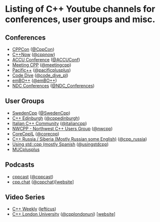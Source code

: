 # Listing of C++ Youtube channels for conferences, user groups and misc.
## Conferences
- [CPPCon](https://www.youtube.com/user/CppCon) ([@CppCon](https://twitter.com/CppCon))
- [C++Now]( https://www.youtube.com/user/BoostCon) ([@cppnow](https://twitter.com/cppnow))
- [ACCU Conference](https://www.youtube.com/channel/UCJhay24LTpO1s4bIZxuIqKw) ([@ACCUConf](https://twitter.com/ACCUConf))
- [Meeting CPP]( https://www.youtube.com/user/MeetingCPP) ([@meetingcpp](https://twitter.com/meetingcpp))
- [Pacific++](https://www.youtube.com/channel/UCrRR5mU5aqvtZAuEGYfdTjw) ([@pacificplusplus](https://twitter.com/pacificplusplus))
- [Code Dive](https://www.youtube.com/channel/UCU0Rt8VHO5-YNQXwIjkf-1g/videos) ([@code_dive_pl](https://twitter.com/code_dive_pl))
- [emBO++](https://www.youtube.com/channel/UCg2JbpJ-PGdFUEZEiNr0GWg) ([@emBO++](https://twitter.com/emboconference))
- [NDC Conferences](https://www.youtube.com/channel/UCTdw38Cw6jcm0atBPA39a0Q/) ([@NDC_Conferences](https://twitter.com/ndc_conferences))
## User Groups
- [SwedenCpp](https://www.youtube.com/c/SwedenCpp) ([@SwedenCpp](https://twitter.com/SwedenCpp))
- [C++ Edinburgh](https://www.youtube.com/channel/UC3MI-cTQcGTkwWsf6z0hldQ) ([@cppedinburgh](https://twitter.com/cppedinburgh))
- [Italian C++ Community](https://www.youtube.com/channel/UCNge3iECU0XKjshac_hdejw) ([@italiancpp](https://twitter.com/italiancpp))
- [NWCPP - Northwest C++ Users Group](https://www.youtube.com/channel/UCrg3ot2uEjn3jLs4PmeqEAg) ([@nwcpp](https://twitter.com/nwcpp))
- [CoreCppIL](https://www.youtube.com/channel/UCE14XYFaK1fDTnOTqlOFrrQ?app=desktop) ([@corecpp](https://twitter.com/corecpp))
- [C++ Russia / Siberia (Mostly Russian some English)](https://www.youtube.com/channel/UCJ9v015sPgEi0jJXe_zanjA) ([@cpp_russia](https://twitter.com/cpp_russia))
- [Using std::cpp (mostly Spanish](https://www.youtube.com/channel/UC0fpufx5KaNfa8GEVSVwwJw) ([@usingstdcpp](https://twitter.com/usingstdcpp))
- [MUCplusplus](https://www.youtube.com/channel/UCf3tX0nf8EFIwmgQBH6PIGw) 

## Podcasts
- [cppcast](https://www.youtube.com/channel/UCuCjADS4u3uJDTqUaG0H9dA) ([@cppcast](https://twitter.com/cppcast))
- [cpp.chat](https://www.youtube.com/channel/UCsefcSZGxO9lTBqFbsV3sJg/featured) ([@cppchat](https://twitter.com/cppchat))[[website](http://cpp.chat/)]

## Video Series
- [C++ Weekly](https://www.youtube.com/user/lefticus1) ([lefticus](https://twitter.com/lefticus))
- [C++ London University](https://www.youtube.com/channel/UCVaVY-fcOSBTc_8HibVB5VA) ([@cpplondonuni](https://twitter.com/cpplondonuni)) [[website](https://www.cpplondonuni.com/)]
